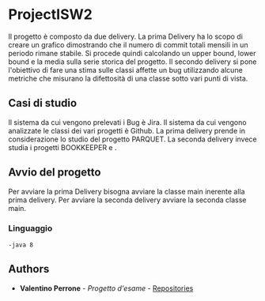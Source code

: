 # ProjectISW2




Il progetto è composto da due delivery.
La prima Delivery ha lo scopo di creare un grafico dimostrando che il numero di commit totali mensili in un periodo rimane stabile. Si procede quindi calcolando un upper bound, lower bound e la media sulla serie storica del progetto. Il secondo delivery si pone l'obiettivo di fare una stima sulle classi affette un bug utilizzando alcune metriche che misurano la difettosità di una classe sotto vari punti di vista.


## Casi di studio

Il sistema da cui vengono prelevati i Bug è Jira. Il sistema da cui vengono analizzate le classi dei vari progetti è Github.
La prima delivery prende in considerazione lo studio del progetto PARQUET. La seconda delivery invece studia i progetti BOOKKEEPER e .


## Avvio del progetto

Per avviare la prima Delivery bisogna avviare la classe main inerente alla prima delivery. Per avviare la seconda delivery avviare la seconda classe main.


### Linguaggio 


```
-java 8 

```

## Authors

* **Valentino Perrone** - *Progetto d'esame* - [Repositories](https://github.com/valentino7)
